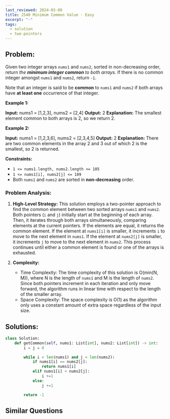 ```yaml
---
last_reviewed: 2024-03-09
title: 2540 Minimum Common Value - Easy
excerpt: "-"
tags:
  - solution
  - two-pointers
---
```

## Problem:
Given two integer arrays `nums1` and `nums2`, sorted in non-decreasing order, return _the **minimum integer common** to both arrays_. If there is no common integer amongst `nums1` and `nums2`, return `-1`.

Note that an integer is said to be **common** to `nums1` and `nums2` if both arrays have **at least one** occurrence of that integer.

**Example 1:**

**Input:** nums1 = [1,2,3], nums2 = [2,4]
**Output:** 2
**Explanation:** The smallest element common to both arrays is 2, so we return 2.

**Example 2:**

**Input:** nums1 = [1,2,3,6], nums2 = [2,3,4,5]
**Output:** 2
**Explanation:** There are two common elements in the array 2 and 3 out of which 2 is the smallest, so 2 is returned.

**Constraints:**

- `1 <= nums1.length, nums2.length <= 105`
- `1 <= nums1[i], nums2[j] <= 109`
- Both `nums1` and `nums2` are sorted in **non-decreasing** order.

### Problem Analysis:
1. **High-Level Strategy:** This solution employs a two-pointer approach to find the common element between two sorted arrays `nums1` and `nums2`. Both pointers (`i` and `j`) initially start at the beginning of each array. Then, it iterates through both arrays simultaneously, comparing elements at the current pointers. If the elements are equal, it returns the common element. If the element at `nums1[i]` is smaller, it increments `i` to move to the next element in `nums1`. If the element at `nums2[j]` is smaller, it increments `j` to move to the next element in `nums2`. This process continues until either a common element is found or one of the arrays is exhausted.
    
2. **Complexity:**
    - Time Complexity: The time complexity of this solution is O(min(N, M)), where N is the length of `nums1` and M is the length of `nums2`. Since both pointers increment in each iteration and only move forward, the algorithm runs in linear time with respect to the length of the smaller array.
    - Space Complexity: The space complexity is O(1) as the algorithm only uses a constant amount of extra space regardless of the input size.

## Solutions:

```python
class Solution:
    def getCommon(self, nums1: List[int], nums2: List[int]) -> int:
        i = j = 0

        while i < len(nums1) and j < len(nums2):
            if nums1[i] == nums2[j]:
                return nums1[i]
            elif nums1[i] < nums2[j]:
                i +=1
            else:
                j +=1

        return -1
```

## Similar Questions